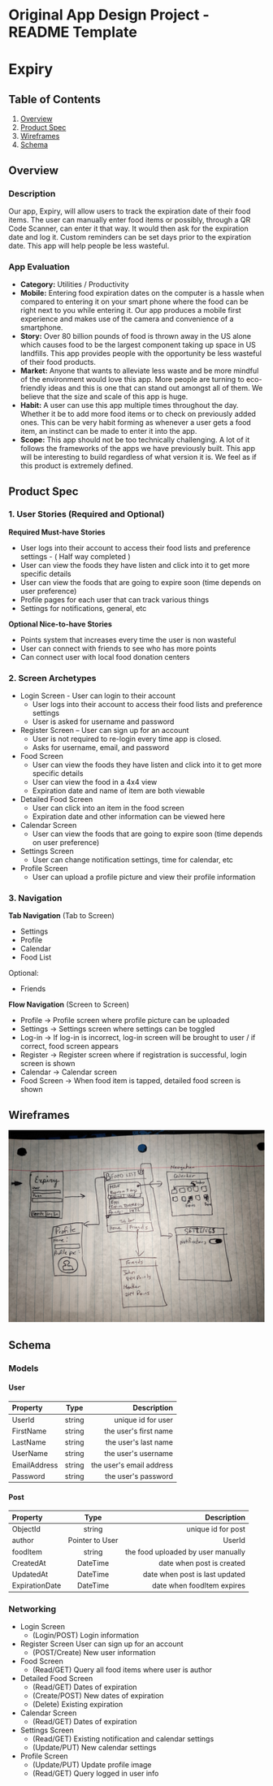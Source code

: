 Original App Design Project - README Template
===

# Expiry

## Table of Contents
1. [Overview](#Overview)
1. [Product Spec](#Product-Spec)
1. [Wireframes](#Wireframes)
2. [Schema](#Schema)

## Overview
### Description
Our app, Expiry, will allow users to track the expiration date of their food items. The user can manually enter food items or possibly, through a QR Code Scanner, can enter it that way. It would then ask for the expiration date and log it. Custom reminders can be set days prior to the expiration date. This app will help people be less wasteful.

### App Evaluation
- **Category:** Utilities / Productivity
- **Mobile:** Entering food expiration dates on the computer is a hassle when compared to entering it on your smart phone where the food can be right next to you while entering it. Our app produces a mobile first experience and makes use of the camera and convenience of a smartphone. 
- **Story:** Over 80 billion pounds of food is thrown away in the US alone which causes food to be the largest component taking up space in US landfills. This app provides people with the opportunity be less wasteful of their food products.
- **Market:** Anyone that wants to alleviate less waste and be more mindful of the environment would love this app. More people are turning to eco-friendly ideas and this is one that can stand out amongst all of them. We believe that the size and scale of this app is huge. 
- **Habit:** A user can use this app multiple times throughout the day. Whether it be to add more food items or to check on previously added ones. This can be very habit forming as whenever a user gets a food item, an instinct can be made to enter it into the app.
- **Scope:** This app should not be too technically challenging. A lot of it follows the frameworks of the apps we have previously built. This app will be interesting to build regardless of what version it is. We feel as if this product is extremely defined. 

## Product Spec

### 1. User Stories (Required and Optional)

**Required Must-have Stories**

* User logs into their account to access their food lists and preference settings - ( Half way completed )
* User can view the foods they have listen and click into it to get more specific details
* User can view the foods that are going to expire soon (time depends on user preference)
* Profile pages for each user that can track various things
* Settings for notifications, general, etc

**Optional Nice-to-have Stories**

* Points system that increases every time the user is non wasteful
* User can connect with friends to see who has more points
* Can connect user with local food donation centers

### 2. Screen Archetypes

* Login Screen - User can login to their account
   * User logs into their account to access their food lists and preference settings
   * User is asked for username and password
* Register Screen – User can sign up for an account
   * User is not required to re-login every time app is closed. 
   * Asks for username, email, and password 
* Food Screen
   * User can view the foods they have listen and click into it to get more specific details
   * User can view the food in a 4x4 view
   * Expiration date and name of item are both viewable
* Detailed Food Screen
   * User can click into an item in the food screen
   * Expiration date and other information can be viewed here
* Calendar Screen
   * User can view the foods that are going to expire soon (time depends on user preference)
* Settings Screen
   * User can change notification settings, time for calendar, etc
* Profile Screen
   * User can upload a profile picture and view their profile information

### 3. Navigation

**Tab Navigation** (Tab to Screen)

* Settings
* Profile
* Calendar
* Food List

Optional:
* Friends


**Flow Navigation** (Screen to Screen)

* Profile -> Profile screen where profile picture can be uploaded
* Settings -> Settings screen where settings can be toggled
* Log-in -> If log-in is incorrect, log-in screen will be brought to user / if correct, food screen appears
* Register -> Register screen where if registration is successful, login screen is shown
* Calendar -> Calendar screen
* Food Screen -> When food item is tapped, detailed food screen is shown

## Wireframes
<img src="wireframe.jpeg" width=600>

## Schema 

### Models

#### User

| Property | Type | Description |
| :----------- | :-----------: | -----------: |
| UserId   | string | unique id for user |
| FirstName | string | the user's first name |
| LastName | string | the user's last name |
| UserName | string | the user's username |
| EmailAddress | string | the user's email address |
| Password | string | the user's password |

#### Post

| Property | Type | Description |
| :----------- | :-----------: | -----------: |
| ObjectId | string | unique id for post |
| author | Pointer to User | UserId |
| foodItem | string | the food uploaded by user manually |
| CreatedAt | DateTime | date when post is created  |
| UpdatedAt | DateTime | date when post is last updated  |
| ExpirationDate | DateTime | date when foodItem expires |



### Networking
* Login Screen
   * (Login/POST) Login information
* Register Screen  User can sign up for an account
   * (POST/Create)  New user information 
* Food Screen
   * (Read/GET) Query all food items where user is author
* Detailed Food Screen
   * (Read/GET) Dates of expiration
   * (Create/POST) New dates of expiration
   * (Delete) Existing expiration
* Calendar Screen
   * (Read/GET) Dates of expiration
* Settings Screen
   * (Read/GET) Existing notification and calendar settings
   * (Update/PUT) New calendar settings
* Profile Screen
   * (Update/PUT) Update profile image
   * (Read/GET) Query logged in user info
